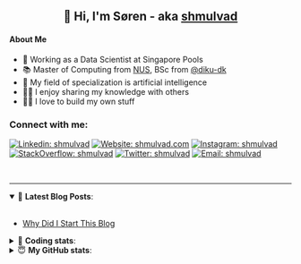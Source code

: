 <h2 align="center">
	👋 Hi, I'm Søren - aka <a href="https://shmulvad.com">shmulvad</a>
</h2>

#### About Me
- 🤖 Working as a Data Scientist at Singapore Pools
- 📚 Master of Computing from [NUS], BSc from [@diku-dk]
- 🧠 My field of specialization is artificial intelligence
- 👨‍🏫 I enjoy sharing my knowledge with others
- 👨‍💻 I love to build my own stuff

### Connect with me:

[![Linkedin: shmulvad](https://img.shields.io/badge/shmulvad-blue?style=flat&logo=Linkedin&logoColor=white)][linkedin]
[![Website: shmulvad.com](https://img.shields.io/badge/shmulvad.com-47CCCC?&style=flat&logo=Google-Chrome&logoColor=white)][website]
[![Instagram: shmulvad](https://img.shields.io/badge/-@shmulvad-purple?style=flat&logo=Instagram&logoColor=white)][instagram]
[![StackOverflow: shmulvad](https://img.shields.io/badge/shmulvad-FE7A16?style=flat&logo=stack-overflow&logoColor=white)][stackOverflow]
[![Twitter: shmulvad](https://img.shields.io/badge/@shmulvad-1ca0f1?style=flat&logo=twitter&logoColor=white)][twitter]
[![Email: shmulvad](https://img.shields.io/badge/shmulvad-D14836?style=flat&logo=gmail&logoColor=white)][mail]

<br />

---

<details open>
 <summary>📕 <b>Latest Blog Posts</b>: </summary>

<br>

<!-- BLOG-POST-LIST:START -->
- [Why Did I Start This Blog](https://shmulvad.com/blog/why-did-start-this-blog)
<!-- BLOG-POST-LIST:END -->

</details>

<!-- --- -->

<details>
 <summary>🤖 <b>Coding stats</b>: </summary>

<br>

NOTE: Doesn't track coding at work or work done in environments such as Jupyter Notebooks.

<!--START_SECTION:waka-->
![Code Time](http://img.shields.io/badge/Code%20Time-2%2C221%20hrs%208%20mins-blue)

**I'm a Night 🦉** 

```text
🌞 Morning                432 commits         ██░░░░░░░░░░░░░░░░░░░░░░░   09.21 % 
🌆 Daytime                1217 commits        ██████░░░░░░░░░░░░░░░░░░░   25.94 % 
🌃 Evening                1927 commits        ██████████░░░░░░░░░░░░░░░   41.08 % 
🌙 Night                  1115 commits        ██████░░░░░░░░░░░░░░░░░░░   23.77 % 
```


📊 **This Week I Spent My Time On** 

```text
💬 Programming Languages: 
Python                   6 hrs 9 mins        ███████████░░░░░░░░░░░░░░   43.68 % 
Other                    3 hrs 13 mins       ██████░░░░░░░░░░░░░░░░░░░   22.88 % 
YAML                     1 hr 59 mins        ████░░░░░░░░░░░░░░░░░░░░░   14.10 % 
HTML                     1 hr 6 mins         ██░░░░░░░░░░░░░░░░░░░░░░░   07.81 % 
CSS                      28 mins             █░░░░░░░░░░░░░░░░░░░░░░░░   03.42 % 

🔥 Editors: 
VS Code                  10 hrs 56 mins      ███████████████████░░░░░░   77.46 % 
Zsh                      3 hrs 8 mins        ██████░░░░░░░░░░░░░░░░░░░   22.25 % 
Sublime Text             2 mins              ░░░░░░░░░░░░░░░░░░░░░░░░░   00.29 % 

🐱‍💻 Projects: 
hit-locator              3 hrs 19 mins       ██████░░░░░░░░░░░░░░░░░░░   23.60 % 
fast_tsp                 3 hrs 13 mins       ██████░░░░░░░░░░░░░░░░░░░   22.83 % 
datapakke-interface      2 hrs 39 mins       █████░░░░░░░░░░░░░░░░░░░░   18.82 % 
overvaagning-admin       1 hr 17 mins        ██░░░░░░░░░░░░░░░░░░░░░░░   09.12 % 
search_string            1 hr 15 mins        ██░░░░░░░░░░░░░░░░░░░░░░░   08.90 % 
```


 Last Updated on 10/11/2023 18:40:20 UTC
<!--END_SECTION:waka-->

</details>

<!-- --- -->

<details>
 <summary>😇 <b>My GitHub stats</b>: </summary>

<br>

<img align="left" alt="shmulvad's Github Stats" src="https://github-readme-stats.vercel.app/api?username=shmulvad&show_icons=true&hide_border=true" />

</details>



[website]: https://shmulvad.com
[twitter]: https://twitter.com/shmulvad
[linkedin]: https://linkedin.com/in/shmulvad
[instagram]: https://instagram.com/shmulvad
[stackOverflow]: https://stackoverflow.com/users/9248793/shmulvad
[mail]: mailto:shmulvad@gmail.com
[@diku-dk]: https://github.com/diku-dk
[github]: https://github.com/shmulvad
[NUS]: https://www.nus.edu.sg